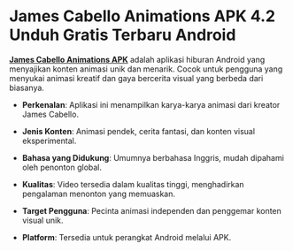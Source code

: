 ﻿# James Cabello Animations APK 4.2 Unduh Gratis Terbaru Android
**[James Cabello Animations APK](https://apkeira.com/james-cabello-animations/)** adalah aplikasi hiburan Android yang menyajikan konten animasi unik dan menarik. Cocok untuk pengguna yang menyukai animasi kreatif dan gaya bercerita visual yang berbeda dari biasanya.

-   **Perkenalan**: Aplikasi ini menampilkan karya-karya animasi dari kreator James Cabello.
    
-   **Jenis Konten**: Animasi pendek, cerita fantasi, dan konten visual eksperimental.
    
-   **Bahasa yang Didukung**: Umumnya berbahasa Inggris, mudah dipahami oleh penonton global.
    
-   **Kualitas**: Video tersedia dalam kualitas tinggi, menghadirkan pengalaman menonton yang memuaskan.
    
-   **Target Pengguna**: Pecinta animasi independen dan penggemar konten visual unik.
    
-   **Platform**: Tersedia untuk perangkat Android melalui APK.
